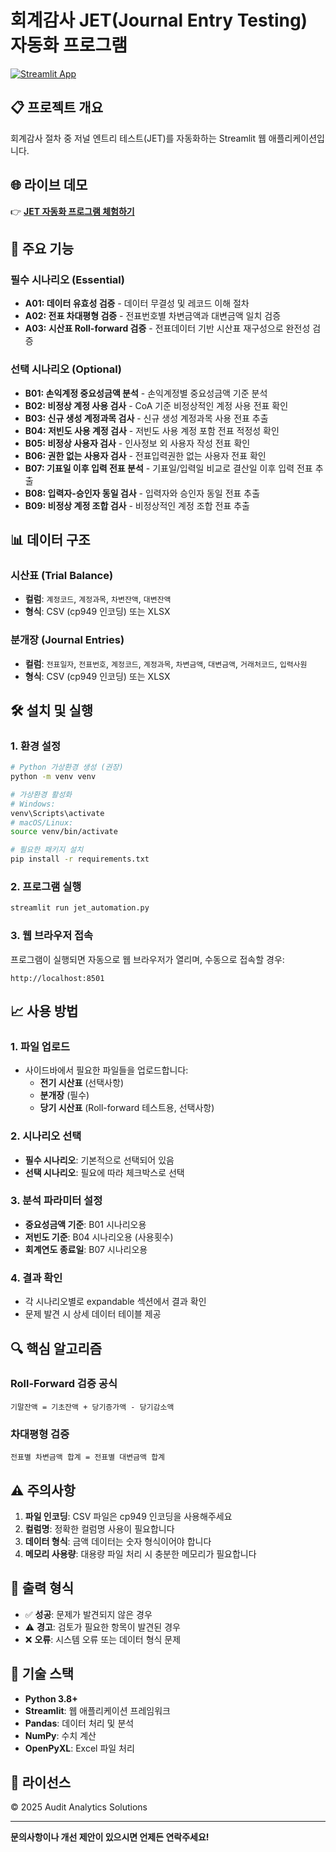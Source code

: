 # 회계감사 JET(Journal Entry Testing) 자동화 프로그램

[![Streamlit App](https://static.streamlit.io/badges/streamlit_badge_black_white.svg)](https://your-app-url.streamlit.app)

## 📋 프로젝트 개요
회계감사 절차 중 저널 엔트리 테스트(JET)를 자동화하는 Streamlit 웹 애플리케이션입니다.

## 🌐 라이브 데모
👉 **[JET 자동화 프로그램 체험하기](https://your-app-url.streamlit.app)**

## 🚀 주요 기능

### 필수 시나리오 (Essential)
- **A01: 데이터 유효성 검증** - 데이터 무결성 및 레코드 이해 절차
- **A02: 전표 차대평형 검증** - 전표번호별 차변금액과 대변금액 일치 검증
- **A03: 시산표 Roll-forward 검증** - 전표데이터 기반 시산표 재구성으로 완전성 검증

### 선택 시나리오 (Optional)
- **B01: 손익계정 중요성금액 분석** - 손익계정별 중요성금액 기준 분석
- **B02: 비정상 계정 사용 검사** - CoA 기준 비정상적인 계정 사용 전표 확인
- **B03: 신규 생성 계정과목 검사** - 신규 생성 계정과목 사용 전표 추출
- **B04: 저빈도 사용 계정 검사** - 저빈도 사용 계정 포함 전표 적정성 확인
- **B05: 비정상 사용자 검사** - 인사정보 외 사용자 작성 전표 확인
- **B06: 권한 없는 사용자 검사** - 전표입력권한 없는 사용자 전표 확인
- **B07: 기표일 이후 입력 전표 분석** - 기표일/입력일 비교로 결산일 이후 입력 전표 추출
- **B08: 입력자-승인자 동일 검사** - 입력자와 승인자 동일 전표 추출
- **B09: 비정상 계정 조합 검사** - 비정상적인 계정 조합 전표 추출

## 📊 데이터 구조

### 시산표 (Trial Balance)
- **컬럼**: `계정코드`, `계정과목`, `차변잔액`, `대변잔액`
- **형식**: CSV (cp949 인코딩) 또는 XLSX

### 분개장 (Journal Entries)
- **컬럼**: `전표일자`, `전표번호`, `계정코드`, `계정과목`, `차변금액`, `대변금액`, `거래처코드`, `입력사원`
- **형식**: CSV (cp949 인코딩) 또는 XLSX

## 🛠️ 설치 및 실행

### 1. 환경 설정
```bash
# Python 가상환경 생성 (권장)
python -m venv venv

# 가상환경 활성화
# Windows:
venv\Scripts\activate
# macOS/Linux:
source venv/bin/activate

# 필요한 패키지 설치
pip install -r requirements.txt
```

### 2. 프로그램 실행
```bash
streamlit run jet_automation.py
```

### 3. 웹 브라우저 접속
프로그램이 실행되면 자동으로 웹 브라우저가 열리며, 수동으로 접속할 경우:
```
http://localhost:8501
```

## 📈 사용 방법

### 1. 파일 업로드
- 사이드바에서 필요한 파일들을 업로드합니다:
  - **전기 시산표** (선택사항)
  - **분개장** (필수)
  - **당기 시산표** (Roll-forward 테스트용, 선택사항)

### 2. 시나리오 선택
- **필수 시나리오**: 기본적으로 선택되어 있음
- **선택 시나리오**: 필요에 따라 체크박스로 선택

### 3. 분석 파라미터 설정
- **중요성금액 기준**: B01 시나리오용
- **저빈도 기준**: B04 시나리오용 (사용횟수)
- **회계연도 종료일**: B07 시나리오용

### 4. 결과 확인
- 각 시나리오별로 expandable 섹션에서 결과 확인
- 문제 발견 시 상세 데이터 테이블 제공

## 🔍 핵심 알고리즘

### Roll-Forward 검증 공식
```
기말잔액 = 기초잔액 + 당기증가액 - 당기감소액
```

### 차대평형 검증
```
전표별 차변금액 합계 = 전표별 대변금액 합계
```

## ⚠️ 주의사항

1. **파일 인코딩**: CSV 파일은 cp949 인코딩을 사용해주세요
2. **컬럼명**: 정확한 컬럼명 사용이 필요합니다
3. **데이터 형식**: 금액 데이터는 숫자 형식이어야 합니다
4. **메모리 사용량**: 대용량 파일 처리 시 충분한 메모리가 필요합니다

## 🎯 출력 형식

- ✅ **성공**: 문제가 발견되지 않은 경우
- ⚠️ **경고**: 검토가 필요한 항목이 발견된 경우
- ❌ **오류**: 시스템 오류 또는 데이터 형식 문제

## 🔧 기술 스택

- **Python 3.8+**
- **Streamlit**: 웹 애플리케이션 프레임워크
- **Pandas**: 데이터 처리 및 분석
- **NumPy**: 수치 계산
- **OpenPyXL**: Excel 파일 처리

## 📝 라이선스

© 2025 Audit Analytics Solutions

---

**문의사항이나 개선 제안이 있으시면 언제든 연락주세요!**